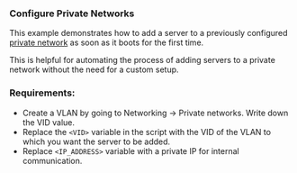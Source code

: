 ### Configure Private Networks

This example demonstrates how to add a server to a previously configured [private network](https://www.latitude.sh/docs/networking/private-networks) as soon as it boots for the first time.

This is helpful for automating the process of adding servers to a private network without the need for a custom setup.

### Requirements:
* Create a VLAN by going to Networking -> Private networks. Write down the VID value.
* Replace the `<VID>` variable in the script with the VID of the VLAN to which you want the server to be added.
* Replace `<IP_ADDRESS>` variable with a private IP for internal communication.
